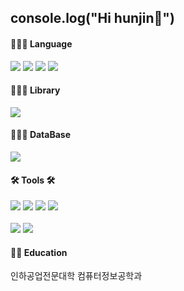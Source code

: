 <h2>console.log("Hi hunjin👋")</h2>
<div align=left>
	<h4>👨🏻‍💻 Language </h4>
</div>
<div align="left">
	<img src="https://img.shields.io/badge/HTML5-E34F26?style=flat-square&logo=html5&logoColor=white"/>
	<img src="https://img.shields.io/badge/CSS3-1572B6?style=flat-square&logo=css3&logoColor=white"/>
	<img src="https://img.shields.io/badge/JavaScript-F7DF1E?style=flat-square&logo=javascript&logoColor=black"/>
	<img src="https://img.shields.io/badge/Node.js-339933?style=flat-square&logo=Node.js&logoColor=white"/>
</div>
<div align="left">
	<h4>👨🏻‍💻 Library</h4>
</div>
<div align="left">
	<img src="https://img.shields.io/badge/React-61DAFB?style=flat-square&logo=React&logoColor=black"/>
</div>

<div align=left>
	<h4>👨🏻‍💻 DataBase </h4>
</div>
<div align="left">
	<img src="https://img.shields.io/badge/MongoDB-47A248?style=flat-square&logo=MongoDB&logoColor=white"/>
</div>

<div align=left>
	<h4>🛠 Tools 🛠</h4>
</div>
<div align=left>
	<img src="https://img.shields.io/badge/GitHub-181717?style=flat-square&logo=GitHub&logoColor=white"/>
	<img src="https://img.shields.io/badge/Visual Studio Code-007ACC?style=flat-square&logo=Visual Studio Code&logoColor=white"/>
	<img src="https://img.shields.io/badge/Adobe XD-FF61F6?style=flat-square&logo=Adobe XD&logoColor=white"/>
 	<img src="https://img.shields.io/badge/Velog-20C997?style=flat-square&logo=velog&logoColor=white"/>
</div>

<div align=left>
	<br>
	<img src="https://github-readme-stats.vercel.app/api?username=huniversal&show_icons=true">
	<img src="https://github-readme-stats.vercel.app/api/top-langs/?username=huniversal&layout=compact">
</div>

<div align=left>
	<h4>👨‍🎓 Education</h4>
</div>
<div align=left>
	<p>인하공업전문대학 컴퓨터정보공학과</p>
</div>
 


